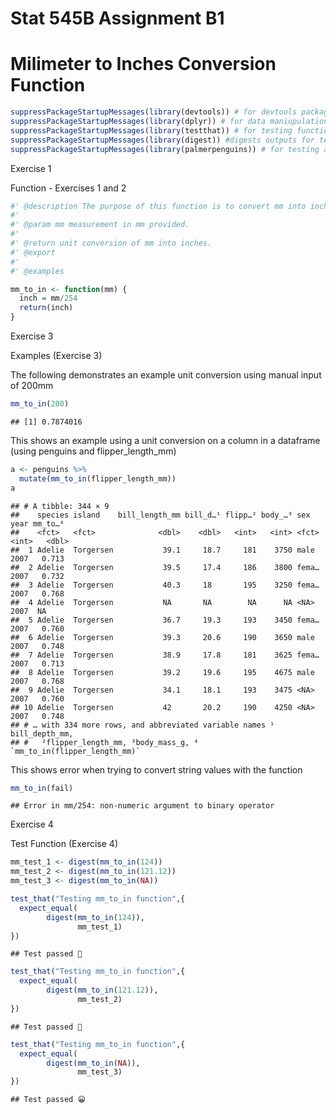 Stat 545B Assignment B1
================

# Milimeter to Inches Conversion Function

``` r
suppressPackageStartupMessages(library(devtools)) # for devtools package
suppressPackageStartupMessages(library(dplyr)) # for data maniupulation
suppressPackageStartupMessages(library(testthat)) # for testing functions
suppressPackageStartupMessages(library(digest)) #digests outputs for testing 
suppressPackageStartupMessages(library(palmerpenguins)) # for testing a sample tibble
```

Exercise 1

Function - Exercises 1 and 2

``` r
#' @description The purpose of this function is to convert mm into inches, by the conversion factor of 1/254.
#'
#' @param mm measurement in mm provided.
#' 
#' @return unit conversion of mm into inches.
#' @export 
#'
#' @examples

mm_to_in <- function(mm) {
  inch = mm/254
  return(inch)
}
```

Exercise 3

Examples (Exercise 3)

<p>
The following demonstrates an example unit conversion using manual input
of 200mm
<p>

``` r
mm_to_in(200)
```

    ## [1] 0.7874016

<p>
This shows an example using a unit conversion on a column in a dataframe
(using penguins and flipper_length_mm)
<p>

``` r
a <- penguins %>%
  mutate(mm_to_in(flipper_length_mm))
a
```

    ## # A tibble: 344 × 9
    ##    species island    bill_length_mm bill_d…¹ flipp…² body_…³ sex    year mm_to…⁴
    ##    <fct>   <fct>              <dbl>    <dbl>   <int>   <int> <fct> <int>   <dbl>
    ##  1 Adelie  Torgersen           39.1     18.7     181    3750 male   2007   0.713
    ##  2 Adelie  Torgersen           39.5     17.4     186    3800 fema…  2007   0.732
    ##  3 Adelie  Torgersen           40.3     18       195    3250 fema…  2007   0.768
    ##  4 Adelie  Torgersen           NA       NA        NA      NA <NA>   2007  NA    
    ##  5 Adelie  Torgersen           36.7     19.3     193    3450 fema…  2007   0.760
    ##  6 Adelie  Torgersen           39.3     20.6     190    3650 male   2007   0.748
    ##  7 Adelie  Torgersen           38.9     17.8     181    3625 fema…  2007   0.713
    ##  8 Adelie  Torgersen           39.2     19.6     195    4675 male   2007   0.768
    ##  9 Adelie  Torgersen           34.1     18.1     193    3475 <NA>   2007   0.760
    ## 10 Adelie  Torgersen           42       20.2     190    4250 <NA>   2007   0.748
    ## # … with 334 more rows, and abbreviated variable names ¹​bill_depth_mm,
    ## #   ²​flipper_length_mm, ³​body_mass_g, ⁴​`mm_to_in(flipper_length_mm)`

<p>
This shows error when trying to convert string values with the function
<p>

``` r
mm_to_in(fail)
```

    ## Error in mm/254: non-numeric argument to binary operator

Exercise 4

Test Function (Exercise 4)

``` r
mm_test_1 <- digest(mm_to_in(124))
mm_test_2 <- digest(mm_to_in(121.12))
mm_test_3 <- digest(mm_to_in(NA))
```

``` r
test_that("Testing mm_to_in function",{
  expect_equal(
        digest(mm_to_in(124)), 
               mm_test_1)
})
```

    ## Test passed 🎊

``` r
test_that("Testing mm_to_in function",{
  expect_equal(
        digest(mm_to_in(121.12)), 
               mm_test_2)
})
```

    ## Test passed 🎊

``` r
test_that("Testing mm_to_in function",{
  expect_equal(
        digest(mm_to_in(NA)), 
               mm_test_3)
})
```

    ## Test passed 😀
